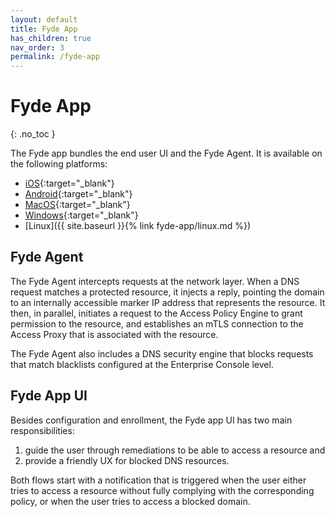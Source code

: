 ```yaml
---
layout: default
title: Fyde App
has_children: true
nav_order: 3
permalink: /fyde-app
---
```

# Fyde App
{: .no_toc }

The Fyde app bundles the end user UI and the Fyde Agent. It is available on the following platforms:

* [iOS](https://www.fyde.com/downloads/ios){:target="_blank"}
* [Android](https://www.fyde.com/downloads/android){:target="_blank"}
* [MacOS](https://www.fyde.com/downloads/macos){:target="_blank"}
* [Windows](https://www.fyde.com/downloads/windows){:target="_blank"}
* [Linux]({{ site.baseurl }}{% link fyde-app/linux.md %})

## Fyde Agent

The Fyde Agent intercepts requests at the network layer. When a DNS request matches a protected resource, it injects a reply, pointing the domain to an internally accessible marker IP address that represents the resource. It then, in parallel, initiates a request to the Access Policy Engine to grant permission to the resource, and establishes an mTLS connection to the Access Proxy that is associated with the resource.

The Fyde Agent also includes a DNS security engine that blocks requests that match blacklists configured at the Enterprise Console level.

## Fyde App UI

Besides configuration and enrollment, the Fyde app UI has two main responsibilities:

1. guide the user through remediations to be able to access a resource and
2. provide a friendly UX for blocked DNS resources.

Both flows start with a notification that is triggered when the user either tries to access a resource without fully complying with the corresponding policy, or when the user tries to access a blocked domain.
